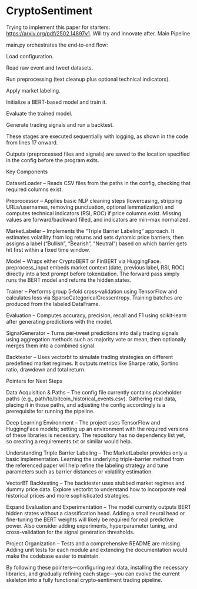 # CryptoSentiment
Trying to implement this paper for starters: https://arxiv.org/pdf/2502.14897v1. Will try and innovate after.
Main Pipeline

main.py orchestrates the end‑to‑end flow:

Load configuration.

Read raw event and tweet datasets.

Run preprocessing (text cleanup plus optional technical indicators).

Apply market labeling.

Initialize a BERT-based model and train it.

Evaluate the trained model.

Generate trading signals and run a backtest.

These stages are executed sequentially with logging, as shown in the code from lines 17 onward.

Outputs (preprocessed files and signals) are saved to the location specified in the config before the program exits.

Key Components

DatasetLoader – Reads CSV files from the paths in the config, checking that required columns exist. 

Preprocessor – Applies basic NLP cleaning steps (lowercasing, stripping URLs/usernames, removing punctuation, optional lemmatization) and computes technical indicators (RSI, ROC) if price columns exist. Missing values are forward/backward filled, and indicators are min–max normalized. 

MarketLabeler – Implements the “Triple Barrier Labeling” approach. It estimates volatility from log returns and sets dynamic price barriers, then assigns a label (“Bullish”, “Bearish”, “Neutral”) based on which barrier gets hit first within a fixed time window. 

Model – Wraps either CryptoBERT or FinBERT via HuggingFace. preprocess_input embeds market context (date, previous label, RSI, ROC) directly into a text prompt before tokenization. The forward pass simply runs the BERT model and returns the hidden states. 

Trainer – Performs group 5‑fold cross‑validation using TensorFlow and calculates loss via SparseCategoricalCrossentropy. Training batches are produced from the labeled DataFrame. 

Evaluation – Computes accuracy, precision, recall and F1 using scikit‑learn after generating predictions with the model. 

SignalGenerator – Turns per‑tweet predictions into daily trading signals using aggregation methods such as majority vote or mean, then optionally merges them into a combined signal. 

Backtester – Uses vectorbt to simulate trading strategies on different predefined market regimes. It outputs metrics like Sharpe ratio, Sortino ratio, drawdown and total return. 

Pointers for Next Steps

Data Acquisition & Paths – The config file currently contains placeholder paths (e.g., path/to/bitcoin_historical_events.csv). Gathering real data, placing it in those paths, and adjusting the config accordingly is a prerequisite for running the pipeline.

Deep Learning Environment – The project uses TensorFlow and HuggingFace models; setting up an environment with the required versions of these libraries is necessary. The repository has no dependency list yet, so creating a requirements.txt or similar would help.

Understanding Triple Barrier Labeling – The MarketLabeler provides only a basic implementation. Learning the underlying triple-barrier method from the referenced paper will help refine the labeling strategy and tune parameters such as barrier distances or volatility estimation.

VectorBT Backtesting – The backtester uses stubbed market regimes and dummy price data. Explore vectorbt to understand how to incorporate real historical prices and more sophisticated strategies.

Expand Evaluation and Experimentation – The model currently outputs BERT hidden states without a classification head. Adding a small neural head or fine-tuning the BERT weights will likely be required for real predictive power. Also consider adding experiments, hyperparameter tuning, and cross-validation for the signal generation thresholds.

Project Organization – Tests and a comprehensive README are missing. Adding unit tests for each module and extending the documentation would make the codebase easier to maintain.

By following these pointers—configuring real data, installing the necessary libraries, and gradually refining each stage—you can evolve the current skeleton into a fully functional crypto‑sentiment trading pipeline.

